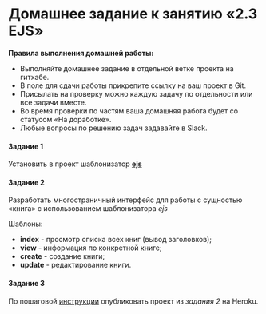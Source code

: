 # Домашнее задание к занятию «2.3 EJS»

**Правила выполнения домашней работы:**

- Выполняйте домашнее задание в отдельной ветке проекта на гитхабе.
- В поле для сдачи работы прикрепите ссылку на ваш проект в Git.
- Присылать на проверку можно каждую задачу по отдельности или все задачи вместе.
- Во время проверки по частям ваша домашняя работа будет со статусом «На доработке».
- Любые вопросы по решению задач задавайте в Slack.

#### Задание 1

Установить в проект шаблонизатор [**ejs**](https://ejs.co/)

#### Задание 2

Разработать многостраничный интерфейс для работы с сущностью «книга» с использованием шаблонизатора _ejs_

Шаблоны:

- **index** - просмотр списка всех книг (вывод заголовков);
- **view** - информация по конкретной книге;
- **create** - создание книги;
- **update** - редактирование книги.

#### Задание 3

По пошаговой [инструкции](https://github.com/netology-code/ndse-homeworks/blob/master/008-ejs/heroku.md) опубликовать проект из _задания 2_ на Heroku.
